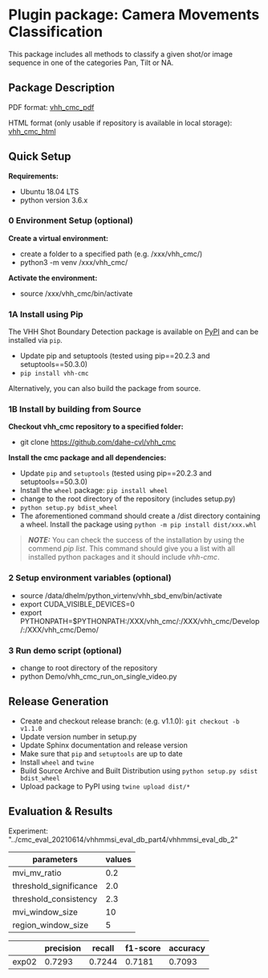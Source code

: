 # Plugin package: Camera Movements Classification

This package includes all methods to classify a given shot/or image sequence in one of the categories Pan, Tilt or NA.

## Package Description

PDF format: [vhh_cmc_pdf](https://github.com/dahe-cvl/vhh_cmc/blob/master/ApiSphinxDocumentation/build/latex/vhhpluginpackagecameramovementsclassificationvhh_cmc.pdf)
    
HTML format (only usable if repository is available in local storage): [vhh_cmc_html](https://github.com/dahe-cvl/vhh_cmc/blob/master/ApiSphinxDocumentation/build/html/index.html)
    
    
## Quick Setup

**Requirements:**

   * Ubuntu 18.04 LTS
   * python version 3.6.x
   
### 0 Environment Setup (optional)

**Create a virtual environment:**

   * create a folder to a specified path (e.g. /xxx/vhh_cmc/)
   * python3 -m venv /xxx/vhh_cmc/

**Activate the environment:**

   * source /xxx/vhh_cmc/bin/activate
   
### 1A Install using Pip

The VHH Shot Boundary Detection package is available on [PyPI](https://pypi.org/project/vhh-cmc/) and can be installed via ```pip```.

* Update pip and setuptools (tested using pip\==20.2.3 and setuptools==50.3.0)
* ```pip install vhh-cmc```

Alternatively, you can also build the package from source.

### 1B Install by building from Source

**Checkout vhh_cmc repository to a specified folder:**

   * git clone https://github.com/dahe-cvl/vhh_cmc

**Install the cmc package and all dependencies:**

   * Update ```pip``` and ```setuptools``` (tested using pip\==20.2.3 and setuptools==50.3.0)
   * Install the ```wheel``` package: ```pip install wheel```
   * change to the root directory of the repository (includes setup.py)
   * ```python setup.py bdist_wheel```
   * The aforementioned command should create a /dist directory containing a wheel. Install the package using ```python -m pip install dist/xxx.whl```
   
> **_NOTE:_**
You can check the success of the installation by using the commend *pip list*. This command should give you a list
with all installed python packages and it should include *vhh-cmc*.

### 2 Setup environment variables (optional)

   * source /data/dhelm/python_virtenv/vhh_sbd_env/bin/activate
   * export CUDA_VISIBLE_DEVICES=0
   * export PYTHONPATH=$PYTHONPATH:/XXX/vhh_cmc/:/XXX/vhh_cmc/Develop/:/XXX/vhh_cmc/Demo/

### 3 Run demo script (optional)

   * change to root directory of the repository
   * python Demo/vhh_cmc_run_on_single_video.py
   
## Release Generation

* Create and checkout release branch: (e.g. v1.1.0): ```git checkout -b v1.1.0```
* Update version number in setup.py
* Update Sphinx documentation and release version
* Make sure that ```pip``` and ```setuptools``` are up to date
* Install ```wheel``` and ```twine```
* Build Source Archive and Built Distribution using ```python setup.py sdist bdist_wheel```
* Upload package to PyPI using ```twine upload dist/*```

## Evaluation & Results

Experiment: "../cmc_eval_20210614/vhhmmsi_eval_db_part4/vhhmmsi_eval_db_2"

|  parameters    | values  | 
|----------------|------------|
| mvi_mv_ratio   |    0.2  |   
| threshold_significance  |    2.0  |  
| threshold_consistency  |    2.3  |  
| mvi_window_size  |    10  |  
| region_window_size  |    5  |  


|      | precision  | recall  | f1-score  | accuracy  |
|------|------------|---------|-----------|----------|
| exp02   |    0.7293    |   0.7244  |    0.7181   |     0.7093    |


